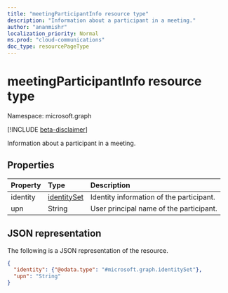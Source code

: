```yaml
---
title: "meetingParticipantInfo resource type"
description: "Information about a participant in a meeting."
author: "ananmishr"
localization_priority: Normal
ms.prod: "cloud-communications"
doc_type: resourcePageType
---
```


# meetingParticipantInfo resource type

Namespace: microsoft.graph

[!INCLUDE [beta-disclaimer](../../includes/beta-disclaimer.md)]

Information about a participant in a meeting.

## Properties

| Property       | Type                          | Description                              |
|:---------------|:------------------------------|:-----------------------------------------|
| identity       | [identitySet](identityset.md) | Identity information of the participant. |
| upn            | String                        | User principal name of the participant.  |

## JSON representation

The following is a JSON representation of the resource.

<!-- {
  "blockType": "resource",
  "optionalProperties": [

  ],
  "@odata.type": "microsoft.graph.meetingParticipantInfo"
}-->
```json
{
  "identity": {"@odata.type": "#microsoft.graph.identitySet"},
  "upn": "String"
}
```

<!-- uuid: 8fcb5dbc-d5aa-4681-8e31-b001d5168d79
2015-10-25 14:57:30 UTC -->
<!--
{
  "type": "#page.annotation",
  "description": "meetingParticipantInfo resource",
  "keywords": "",
  "section": "documentation",
  "tocPath": "",
  "suppressions": []
}
-->


